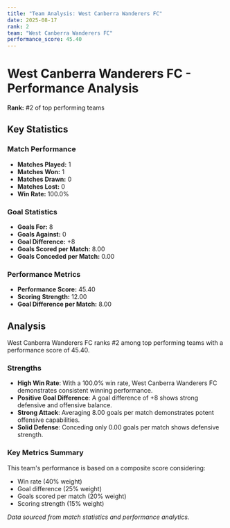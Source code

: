 ```yaml
---
title: "Team Analysis: West Canberra Wanderers FC"
date: 2025-08-17
rank: 2
team: "West Canberra Wanderers FC"
performance_score: 45.40
---
```


# West Canberra Wanderers FC - Performance Analysis

**Rank:** #2 of top performing teams

## Key Statistics

### Match Performance
- **Matches Played:** 1
- **Matches Won:** 1
- **Matches Drawn:** 0
- **Matches Lost:** 0
- **Win Rate:** 100.0%

### Goal Statistics
- **Goals For:** 8
- **Goals Against:** 0
- **Goal Difference:** +8
- **Goals Scored per Match:** 8.00
- **Goals Conceded per Match:** 0.00

### Performance Metrics
- **Performance Score:** 45.40
- **Scoring Strength:** 12.00
- **Goal Difference per Match:** 8.00

## Analysis

West Canberra Wanderers FC ranks #2 among top performing teams with a performance score of 45.40.

### Strengths
- **High Win Rate**: With a 100.0% win rate, West Canberra Wanderers FC demonstrates consistent winning performance.
- **Positive Goal Difference**: A goal difference of +8 shows strong defensive and offensive balance.
- **Strong Attack**: Averaging 8.00 goals per match demonstrates potent offensive capabilities.
- **Solid Defense**: Conceding only 0.00 goals per match shows defensive strength.

### Key Metrics Summary

This team's performance is based on a composite score considering:
- Win rate (40% weight)
- Goal difference (25% weight) 
- Goals scored per match (20% weight)
- Scoring strength (15% weight)

*Data sourced from match statistics and performance analytics.*
